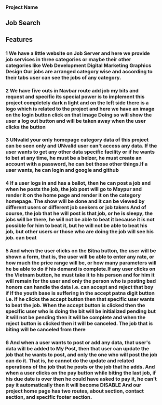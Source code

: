 
### Project Name 
## Job Search

## Features 

### 1   We have a little website on Job Server and here we provide job services in three categories or maybe their other categories like Web Development Digital Marketing Graphics Design Our jobs are arranged category wise and according to their tabs user can see the jobs of any category.

### 2 We have five outs in Navbar route add job my bits and request and specific its special power is to implement this project completely dark n light and on the left side there is a logo which is related to the project and here we have an image on the login button click on that image Doing so will show the user a log out button and will be taken away when the user clicks the button

### 3 UNvalid your only homepage category data of this project can be seen only and UNvalid user can't access any data. If the user wants to get any other data specific facility or if he wants to bet at any time, he must be a belzer, he must create an account with a password, he can bet those other things.If a user wants, he can login and google and github 

### 4 If a user logs in and has a ballot, then he can post a job and when he posts the job, the job post will go to Maypur and render it on the home page and render it on the category homepage. The show will be done and it can be viewed by different users or different job seekers or job takers And of course, the job that he will post is that job, or he is sleepy, the jobs will be there, he will not be able to beat it because it is not possible for him to beat it, but he will not be able to beat his job, but other users or those who are doing the job will see his job. can beat

### 5 And when the user clicks on the Bitna button, the user will be shown a form, that is, the user will be able to enter any rate, or how much the price range will be, or how many parameters will he be able to do if his demand is complete.If any user clicks on the Vietnam button, he must take it to his person and for him it will remain for the user and only the person who is posting bad honors can handle the data i.e. can accept and reject that boy if If the youth base is suffering in the accept patna digit button i.e. if he clicks the accept button then that specific user wants to beat the job. When the accept button is clicked then the specific user who is doing the bit will be initialized pending but it will not be pending then it will be complete and when the reject button is clicked then it will be canceled. The job that is biting will be canceled from there 

### 6 And when a user wants to post or add any data, that user's data will be added to My Post, then that user can update the job that he wants to post, and only the one who will post the job can do it. That is, he cannot do the update and related operations of the job that he posts or the job that he adds. And when a user clicks on the pay button while biting the last job, if his due date is over then he could have asked to pay it, he can't pay it automatically then it will become DISABLE And our project home page has two routes, about section, contact section, and specific footer section.


